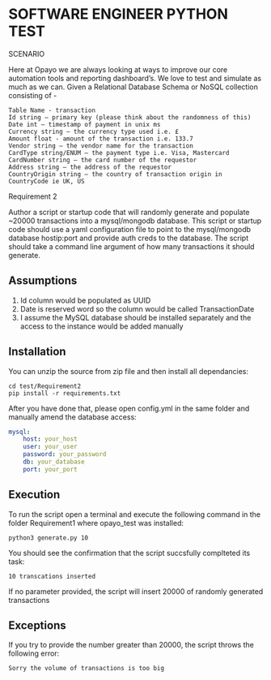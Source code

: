 ﻿SOFTWARE ENGINEER PYTHON TEST
=============================

SCENARIO

Here at Opayo we are always looking at ways to improve our core automation tools and reporting dashboard’s. We love to test and simulate as much as we can.
Given a Relational Database Schema or NoSQL collection consisting of -
```
Table Name - transaction
Id string – primary key (please think about the randomness of this)
Date int – timestamp of payment in unix ms
Currency string – the currency type used i.e. £
Amount float - amount of the transaction i.e. 133.7
Vendor string – the vendor name for the transaction
CardType string/ENUM – the payment type i.e. Visa, Mastercard
CardNumber string – the card number of the requestor
Address string – the address of the requestor
CountryOrigin string – the country of transaction origin in CountryCode ie UK, US
```
Requirement 2

Author a script or startup code that will randomly generate and populate ~20000
transactions into a mysql/mongodb database. This script or startup code should use
a yaml configuration file to point to the mysql/mongodb database hostip:port and
provide auth creds to the database. The script should take a command line
argument of how many transactions it should generate.


Assumptions
-----------
1) Id column would be populated as UUID
2) Date is reserved word so the column would be called TransactionDate
3) I assume the MySQL database should be installed separately and the access to the instance would be added manually


Installation
------------

You can unzip the source from zip file and then install all dependancies:

    cd test/Requirement2
    pip install -r requirements.txt

After you have done that, please open config.yml in the same folder and manually amend the database access:
```yaml
mysql:
    host: your_host
    user: your_user
    password: your_password
    db: your_database
    port: your_port
```
Execution
---------

To run the script open a terminal and execute the following command in the folder Requirement1 where opayo_test was installed:

```
python3 generate.py 10
```

You should see the confirmation that the script succsfully complteted its task:

```
10 transcations inserted
```

If no parameter provided, the script will insert 20000 of randomly generated transactions 

Exceptions
----------
If you try to provide the number greater than 20000, the script throws the following error:

```
Sorry the volume of transactions is too big
```

